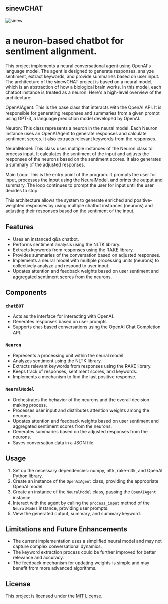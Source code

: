 ## sinewCHAT

![sinew](https://github.com/EveryOneIsGross/sinewCHAT/assets/23621140/fcfd3366-76c3-4a89-945f-4a148c87b7ff)


# a neuron-based chatbot for sentiment alignment. 

This project implements a neural conversational agent using OpenAI's language model. The agent is designed to generate responses, analyze sentiment, extract keywords, and provide summaries based on user input. The architecture of the sinewCHAT project is based on a neural model, which is an abstraction of how a biological brain works. In this model, each chatbot instance is treated as a neuron. Here's a high-level overview of the architecture:

OpenAIAgent: This is the base class that interacts with the OpenAI API. It is responsible for generating responses and summaries from a given prompt using GPT-3, a language prediction model developed by OpenAI.

Neuron: This class represents a neuron in the neural model. Each Neuron instance uses an OpenAIAgent to generate responses and calculate sentiment scores. It also extracts relevant keywords from the responses.

NeuralModel: This class uses multiple instances of the Neuron class to process input. It calculates the sentiment of the input and adjusts the responses of the neurons based on the sentiment scores. It also generates a summary of the adjusted responses.

Main Loop: This is the entry point of the program. It prompts the user for input, processes the input using the NeuralModel, and prints the output and summary. The loop continues to prompt the user for input until the user decides to stop.

This architecture allows the system to generate enriched and positive-weighted responses by using multiple chatbot instances (neurons) and adjusting their responses based on the sentiment of the input.

## Features

- Uses an instanced q&a chatbot.
- Performs sentiment analysis using the NLTK library.
- Extracts keywords from responses using the RAKE library.
- Provides summaries of the conversation based on adjusted responses.
- Implements a neural model with multiple processing units (neurons) to collectively analyze and respond to user input.
- Updates attention and feedback weights based on user sentiment and aggregated sentiment scores from the neurons.

## Components

### `chatBOT`

- Acts as the interface for interacting with OpenAI.
- Generates responses based on user prompts.
- Supports chat-based conversations using the OpenAI Chat Completion API.

### `Neuron`

- Represents a processing unit within the neural model.
- Analyzes sentiment using the NLTK library.
- Extracts relevant keywords from responses using the RAKE library.
- Keeps track of responses, sentiment scores, and keywords.
- Implements a mechanism to find the last positive response.

### `NeuralModel`

- Orchestrates the behavior of the neurons and the overall decision-making process.
- Processes user input and distributes attention weights among the neurons.
- Updates attention and feedback weights based on user sentiment and aggregated sentiment scores from the neurons.
- Generates summaries based on the adjusted responses from the neurons.
- Saves conversation data in a JSON file.

## Usage

1. Set up the necessary dependencies: numpy, nltk, rake-nltk, and OpenAI Python library.
2. Create an instance of the `OpenAIAgent` class, providing the appropriate OpenAI model.
3. Create an instance of the `NeuralModel` class, passing the `OpenAIAgent` instance.
4. Interact with the agent by calling the `process_input` method of the `NeuralModel` instance, providing user prompts.
5. View the generated output, summary, and summary keyword.

## Limitations and Future Enhancements

- The current implementation uses a simplified neural model and may not capture complex conversational dynamics.
- The keyword extraction process could be further improved for better relevance and accuracy.
- The feedback mechanism for updating weights is simple and may benefit from more advanced algorithms.

## License

This project is licensed under the [MIT License](LICENSE).


